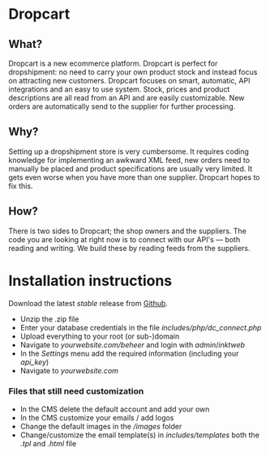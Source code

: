 # Dropcart

## What?
Dropcart is a new ecommerce platform. Dropcart is perfect for dropshipment: no need to carry your own product stock and instead focus on attracting new customers. Dropcart focuses on smart, automatic, API integrations and an easy to use system. Stock, prices and product descriptions are all read from an API and are easily customizable. New orders are automatically send to the supplier for further processing.

## Why?
Setting up a dropshipment store is very cumbersome. It requires coding knowledge for implementing an awkward XML feed, new orders need to manually be placed and product specifications are usually very limited. It gets even worse when you have more than one supplier. Dropcart hopes to fix this.

## How?
There is two sides to Dropcart; the shop owners and the suppliers. The code you are looking at right now is to connect with our API's — both reading and writing. We build these by reading feeds from the suppliers.

# Installation instructions
Download the latest *stable* release from [Github](https://github.com/dropcart/dropcart).

- Unzip the .zip file
- Enter your database credentials in the file *includes/php/dc_connect.php*
- Upload everything to your root (or sub-)domain
- Navigate to *yourwebsite.com/beheer* and login with *admin*/*inktweb*
- In the *Settings* menu add the required information (including your *api_key*)
- Navigate to *yourwebsite.com*

### Files that still need customization
- In the CMS delete the default account and add your own
- In the CMS customize your emails / add logos
- Change the default images in the */images* folder
- Change/customize the email template(s) in *includes/templates* both the *.tpl* and *.html* file

